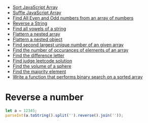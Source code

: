 - [Sort JavaScript Array](https://github.com/subratsir/DSA-JavaScript/blob/main/subratsir/programs/sort-array-javascript.md)
- [Suffle JavaScript Array](https://github.com/subratsir/DSA-JavaScript/blob/main/subratsir/programs/suffle-array-javascript.md)
- [Find All Even and Odd numbers from an array of numbers](https://github.com/subratsir/DSA-JavaScript/blob/main/subratsir/programs/find-all-even-and-odd-numbers-from-javascript.md)
- [Reverse a String](https://github.com/subratsir/DSA-JavaScript/blob/main/subratsir/programs/reverse-a-string-in-javascript.md)
- [Find all vowels of a string](https://github.com/subratsir/DSA-JavaScript/blob/main/subratsir/programs/find-all-the-vowels-of-a-string.md)
- [Flattern a nested array](https://github.com/subratsir/DSA-JavaScript/blob/main/subratsir/programs/flattern-nested-array.md)
- [Flattern a nested object](https://github.com/subratsir/DSA-JavaScript/blob/main/subratsir/programs/flattern-a-nested-object.md)
- [Find second largest unique number of an given array](https://github.com/subratsir/DSA-JavaScript/blob/main/subratsir/programs/find-second-largest-unique-number.md)
- [Find the number of occurances of elements of an array](https://github.com/subratsir/DSA-JavaScript/blob/main/subratsir/programs/find-number-of-occurances.md)
- [Find the difference letter](https://github.com/subratsir/DSA-JavaScript/blob/main/subratsir/programs/find-the-difference-letter.md)
- [Find judge leetcode solution](https://javascript.plainenglish.io/how-to-find-the-town-judge-92f07c5b7570)
- [Find the volume of a sphere](https://github.com/subratsir/DSA-JavaScript/blob/main/subratsir/programs/volume-of-sphere.md)
- [Find the majority element](https://github.com/subratsir/DSA-JavaScript/blob/main/subratsir/programs/find-largest-occurance-in-an-array.md)
- [Write a function that performs binary search on a sorted array](https://github.com/subratsir/DSA-JavaScript/blob/main/subratsir/programs/binary-search.md)

# Reverse a number

```js
let a = 12345;
parseInt(a.toString().split('').reverse().join(''));
```

